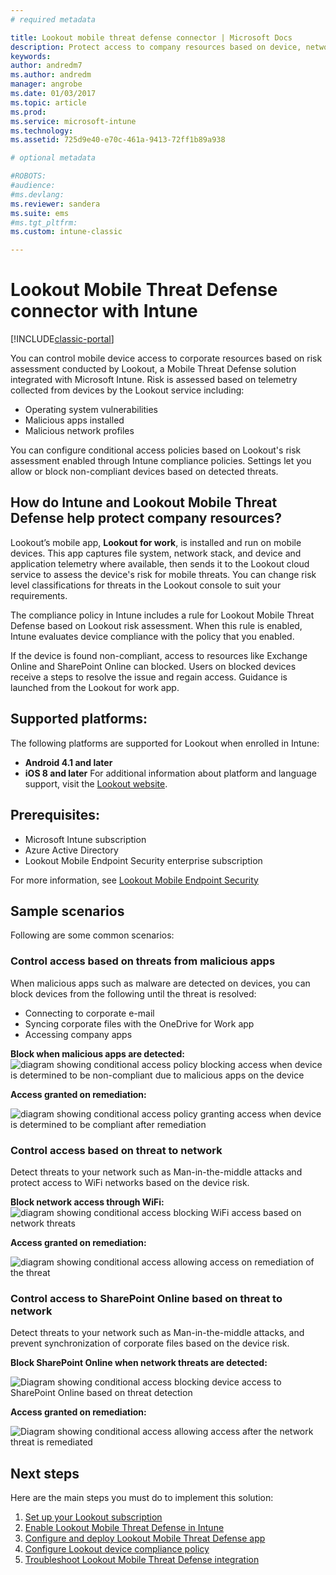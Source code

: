 ```yaml
---
# required metadata

title: Lookout mobile threat defense connector | Microsoft Docs
description: Protect access to company resources based on device, network and application risk with the Lookout Mobile Threat Defense connector and Intune.
keywords:
author: andredm7
ms.author: andredm
manager: angrobe
ms.date: 01/03/2017
ms.topic: article
ms.prod:
ms.service: microsoft-intune
ms.technology:
ms.assetid: 725d9e40-e70c-461a-9413-72ff1b89a938

# optional metadata

#ROBOTS:
#audience:
#ms.devlang:
ms.reviewer: sandera
ms.suite: ems
#ms.tgt_pltfrm:
ms.custom: intune-classic

---
```


# Lookout Mobile Threat Defense connector with Intune

[!INCLUDE[classic-portal](../includes/classic-portal.md)]

You can control mobile device access to corporate resources based on risk assessment conducted by Lookout, a Mobile Threat Defense solution integrated with Microsoft Intune. Risk is assessed based on telemetry collected from devices by the Lookout service including:
- Operating system vulnerabilities
- Malicious apps installed
- Malicious network profiles

You can  configure conditional access policies based on Lookout's risk assessment enabled through Intune compliance policies. Settings let you allow or block non-compliant devices based on detected threats.

## How do Intune and Lookout Mobile Threat Defense help protect company resources?
Lookout’s mobile app, **Lookout for work**, is installed and run on mobile devices. This app captures file system, network stack, and device and application telemetry where available, then sends it to the Lookout cloud service to assess the device's risk for mobile threats. You can change risk level classifications for threats in the Lookout console to suit your requirements.  

The compliance policy in Intune includes a rule for Lookout Mobile Threat Defense based on Lookout risk assessment. When this rule is enabled, Intune evaluates device compliance with the policy that you enabled.

If the device is found non-compliant, access to resources like Exchange Online and SharePoint Online can blocked. Users on blocked devices receive a steps to resolve the issue and regain access. Guidance is launched from the Lookout for work app.

## Supported platforms:
The following platforms are supported for Lookout when enrolled in Intune:
* **Android 4.1 and later**
* **iOS 8 and later**
For additional information about platform and language support, visit the [Lookout website](https://personal.support.lookout.com/hc/articles/114094140253).

## Prerequisites:
* Microsoft Intune subscription
* Azure Active Directory
* Lookout Mobile Endpoint Security enterprise subscription  

For more information, see [Lookout Mobile Endpoint Security](https://www.lookout.com/products/mobile-endpoint-security)

## Sample scenarios
Following are some common scenarios:

### Control access based on threats from malicious apps
When malicious apps such as malware are detected on devices, you can block devices from the following until the threat is resolved:
* Connecting to corporate e-mail
* Syncing corporate files with the OneDrive for Work app
* Accessing company apps

**Block when malicious apps are detected:**
![diagram showing conditional access policy blocking access when device is determined to be non-compliant due to malicious apps on the device](../media/mtp/malicious-apps-blocked.png)

**Access granted on remediation:**

![diagram showing conditional access policy granting access when device is determined to be compliant after remediation](../media/mtp/malicious-apps-unblocked.png)

### Control access based on threat to network
Detect threats to your network such as Man-in-the-middle attacks and protect access to WiFi networks based on the device risk.

**Block network access through WiFi:**
![diagram showing conditional access blocking WiFi access based on network threats](../media/mtp/network-wifi-blocked.png)

**Access granted on remediation:**

![diagram showing conditional access allowing access on remediation of the threat](../media/mtp/network-wifi-unblocked.png)
### Control access to SharePoint Online based on threat to network

Detect threats to your network such as Man-in-the-middle attacks, and prevent synchronization of corporate files based on the device risk.

**Block SharePoint Online when network threats are detected:**

![Diagram showing conditional access blocking device access to SharePoint Online based on threat detection](../media/mtp/network-spo-blocked.png)


**Access granted on remediation:**

![Diagram showing conditional access allowing access after the network threat is remediated](../media/mtp/network-spo-unblocked.png)

## Next steps
Here are the main steps you must do to implement this solution:
1.	[Set up your Lookout subscription](setup-your-lookout-mtd-subscription.md)
2.	[Enable Lookout Mobile Threat Defense in Intune](enable-lookout-mtd-connection.md)
3.  [Configure and deploy Lookout Mobile Threat Defense app](configure-deploy-lookout-for-work-app.md)
4.	[Configure Lookout device compliance policy](create-lookout-device-compliance-policy.md)
5.	[Troubleshoot Lookout Mobile Threat Defense integration](/intune-classic/troubleshoot/device-threat-protection-troubleshooting)
